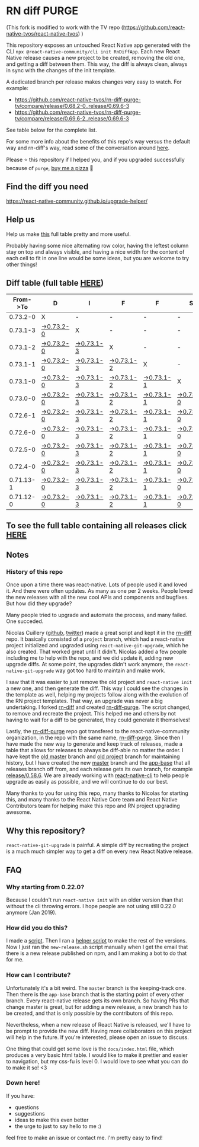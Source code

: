 # RN diff PURGE

(This fork is modified to work with the TV repo (https://github.com/react-native-tvos/react-native-tvos) )

This repository exposes an untouched React Native app generated with the CLI
`npx @react-native-community/cli init RnDiffApp`. Each new React Native release causes a new project to be created, removing the old one, and getting a diff between them. This way, the diff is always clean, always in sync with the changes of the init template.

A dedicated branch per release makes changes very easy
to watch. For example:

* https://github.com/react-native-tvos/rn-diff-purge-tv/compare/release/0.68.2-0..release/0.69.6-3
* https://github.com/react-native-tvos/rn-diff-purge-tv/compare/release/0.69.6-2..release/0.69.6-3

See table below for the complete list.

For some more info about the benefits of this repo's way versus the default way and rn-diff's way, read some of the conversation around [here](https://github.com/react-native-community/discussions-and-proposals/issues/68#issuecomment-452227478).

Please :star: this repository if I helped you, and if you upgraded successfully because of `purge`, [buy me a pizza](https://www.buymeacoffee.com/pvinis) :pizza:

## Find the diff you need
https://react-native-community.github.io/upgrade-helper/

## Help us
Help us make [this](https://react-native-tvos.github.io/rn-diff-purge-tv) full table pretty and more useful.

Probably having some nice alternating row color, having the leftest column stay on top and always visible, and having a nice width for the content of each cell to fit in one line would be some ideas, but you are welcome to try other things!

## Diff table (full table [HERE](https://react-native-tvos.github.io/rn-diff-purge-tv/))

| From->To  | D                                                                                                               | I                                                                                                               | F                                                                                                               | F                                                                                                               | S                                                                                                               |                                                                                                                 | =                                                                                                               | =                                                                                                               |                                                                                                                 | F                                                                                                               | U                                                                                                                 | N   |
| --------- | --------------------------------------------------------------------------------------------------------------- | --------------------------------------------------------------------------------------------------------------- | --------------------------------------------------------------------------------------------------------------- | --------------------------------------------------------------------------------------------------------------- | --------------------------------------------------------------------------------------------------------------- | --------------------------------------------------------------------------------------------------------------- | --------------------------------------------------------------------------------------------------------------- | --------------------------------------------------------------------------------------------------------------- | --------------------------------------------------------------------------------------------------------------- | --------------------------------------------------------------------------------------------------------------- | ----------------------------------------------------------------------------------------------------------------- | --- |
| 0.73.2-0  | X                                                                                                               | -                                                                                                               | -                                                                                                               | -                                                                                                               | -                                                                                                               | -                                                                                                               | -                                                                                                               | -                                                                                                               | -                                                                                                               | -                                                                                                               | -                                                                                                                 | -   |
| 0.73.1-3  | [->0.73.2-0](https://github.com/react-native-tvos/rn-diff-purge-tv/compare/release/0.73.1-3..release/0.73.2-0)  | X                                                                                                               | -                                                                                                               | -                                                                                                               | -                                                                                                               | -                                                                                                               | -                                                                                                               | -                                                                                                               | -                                                                                                               | -                                                                                                               | -                                                                                                                 | -   |
| 0.73.1-2  | [->0.73.2-0](https://github.com/react-native-tvos/rn-diff-purge-tv/compare/release/0.73.1-2..release/0.73.2-0)  | [->0.73.1-3](https://github.com/react-native-tvos/rn-diff-purge-tv/compare/release/0.73.1-2..release/0.73.1-3)  | X                                                                                                               | -                                                                                                               | -                                                                                                               | -                                                                                                               | -                                                                                                               | -                                                                                                               | -                                                                                                               | -                                                                                                               | -                                                                                                                 | -   |
| 0.73.1-1  | [->0.73.2-0](https://github.com/react-native-tvos/rn-diff-purge-tv/compare/release/0.73.1-1..release/0.73.2-0)  | [->0.73.1-3](https://github.com/react-native-tvos/rn-diff-purge-tv/compare/release/0.73.1-1..release/0.73.1-3)  | [->0.73.1-2](https://github.com/react-native-tvos/rn-diff-purge-tv/compare/release/0.73.1-1..release/0.73.1-2)  | X                                                                                                               | -                                                                                                               | -                                                                                                               | -                                                                                                               | -                                                                                                               | -                                                                                                               | -                                                                                                               | -                                                                                                                 | -   |
| 0.73.1-0  | [->0.73.2-0](https://github.com/react-native-tvos/rn-diff-purge-tv/compare/release/0.73.1-0..release/0.73.2-0)  | [->0.73.1-3](https://github.com/react-native-tvos/rn-diff-purge-tv/compare/release/0.73.1-0..release/0.73.1-3)  | [->0.73.1-2](https://github.com/react-native-tvos/rn-diff-purge-tv/compare/release/0.73.1-0..release/0.73.1-2)  | [->0.73.1-1](https://github.com/react-native-tvos/rn-diff-purge-tv/compare/release/0.73.1-0..release/0.73.1-1)  | X                                                                                                               | -                                                                                                               | -                                                                                                               | -                                                                                                               | -                                                                                                               | -                                                                                                               | -                                                                                                                 | -   |
| 0.73.0-0  | [->0.73.2-0](https://github.com/react-native-tvos/rn-diff-purge-tv/compare/release/0.73.0-0..release/0.73.2-0)  | [->0.73.1-3](https://github.com/react-native-tvos/rn-diff-purge-tv/compare/release/0.73.0-0..release/0.73.1-3)  | [->0.73.1-2](https://github.com/react-native-tvos/rn-diff-purge-tv/compare/release/0.73.0-0..release/0.73.1-2)  | [->0.73.1-1](https://github.com/react-native-tvos/rn-diff-purge-tv/compare/release/0.73.0-0..release/0.73.1-1)  | [->0.73.1-0](https://github.com/react-native-tvos/rn-diff-purge-tv/compare/release/0.73.0-0..release/0.73.1-0)  | X                                                                                                               | -                                                                                                               | -                                                                                                               | -                                                                                                               | -                                                                                                               | -                                                                                                                 | -   |
| 0.72.6-1  | [->0.73.2-0](https://github.com/react-native-tvos/rn-diff-purge-tv/compare/release/0.72.6-1..release/0.73.2-0)  | [->0.73.1-3](https://github.com/react-native-tvos/rn-diff-purge-tv/compare/release/0.72.6-1..release/0.73.1-3)  | [->0.73.1-2](https://github.com/react-native-tvos/rn-diff-purge-tv/compare/release/0.72.6-1..release/0.73.1-2)  | [->0.73.1-1](https://github.com/react-native-tvos/rn-diff-purge-tv/compare/release/0.72.6-1..release/0.73.1-1)  | [->0.73.1-0](https://github.com/react-native-tvos/rn-diff-purge-tv/compare/release/0.72.6-1..release/0.73.1-0)  | [->0.73.0-0](https://github.com/react-native-tvos/rn-diff-purge-tv/compare/release/0.72.6-1..release/0.73.0-0)  | X                                                                                                               | -                                                                                                               | -                                                                                                               | -                                                                                                               | -                                                                                                                 | -   |
| 0.72.6-0  | [->0.73.2-0](https://github.com/react-native-tvos/rn-diff-purge-tv/compare/release/0.72.6-0..release/0.73.2-0)  | [->0.73.1-3](https://github.com/react-native-tvos/rn-diff-purge-tv/compare/release/0.72.6-0..release/0.73.1-3)  | [->0.73.1-2](https://github.com/react-native-tvos/rn-diff-purge-tv/compare/release/0.72.6-0..release/0.73.1-2)  | [->0.73.1-1](https://github.com/react-native-tvos/rn-diff-purge-tv/compare/release/0.72.6-0..release/0.73.1-1)  | [->0.73.1-0](https://github.com/react-native-tvos/rn-diff-purge-tv/compare/release/0.72.6-0..release/0.73.1-0)  | [->0.73.0-0](https://github.com/react-native-tvos/rn-diff-purge-tv/compare/release/0.72.6-0..release/0.73.0-0)  | [->0.72.6-1](https://github.com/react-native-tvos/rn-diff-purge-tv/compare/release/0.72.6-0..release/0.72.6-1)  | X                                                                                                               | -                                                                                                               | -                                                                                                               | -                                                                                                                 | -   |
| 0.72.5-0  | [->0.73.2-0](https://github.com/react-native-tvos/rn-diff-purge-tv/compare/release/0.72.5-0..release/0.73.2-0)  | [->0.73.1-3](https://github.com/react-native-tvos/rn-diff-purge-tv/compare/release/0.72.5-0..release/0.73.1-3)  | [->0.73.1-2](https://github.com/react-native-tvos/rn-diff-purge-tv/compare/release/0.72.5-0..release/0.73.1-2)  | [->0.73.1-1](https://github.com/react-native-tvos/rn-diff-purge-tv/compare/release/0.72.5-0..release/0.73.1-1)  | [->0.73.1-0](https://github.com/react-native-tvos/rn-diff-purge-tv/compare/release/0.72.5-0..release/0.73.1-0)  | [->0.73.0-0](https://github.com/react-native-tvos/rn-diff-purge-tv/compare/release/0.72.5-0..release/0.73.0-0)  | [->0.72.6-1](https://github.com/react-native-tvos/rn-diff-purge-tv/compare/release/0.72.5-0..release/0.72.6-1)  | [->0.72.6-0](https://github.com/react-native-tvos/rn-diff-purge-tv/compare/release/0.72.5-0..release/0.72.6-0)  | X                                                                                                               | -                                                                                                               | -                                                                                                                 | -   |
| 0.72.4-0  | [->0.73.2-0](https://github.com/react-native-tvos/rn-diff-purge-tv/compare/release/0.72.4-0..release/0.73.2-0)  | [->0.73.1-3](https://github.com/react-native-tvos/rn-diff-purge-tv/compare/release/0.72.4-0..release/0.73.1-3)  | [->0.73.1-2](https://github.com/react-native-tvos/rn-diff-purge-tv/compare/release/0.72.4-0..release/0.73.1-2)  | [->0.73.1-1](https://github.com/react-native-tvos/rn-diff-purge-tv/compare/release/0.72.4-0..release/0.73.1-1)  | [->0.73.1-0](https://github.com/react-native-tvos/rn-diff-purge-tv/compare/release/0.72.4-0..release/0.73.1-0)  | [->0.73.0-0](https://github.com/react-native-tvos/rn-diff-purge-tv/compare/release/0.72.4-0..release/0.73.0-0)  | [->0.72.6-1](https://github.com/react-native-tvos/rn-diff-purge-tv/compare/release/0.72.4-0..release/0.72.6-1)  | [->0.72.6-0](https://github.com/react-native-tvos/rn-diff-purge-tv/compare/release/0.72.4-0..release/0.72.6-0)  | [->0.72.5-0](https://github.com/react-native-tvos/rn-diff-purge-tv/compare/release/0.72.4-0..release/0.72.5-0)  | X                                                                                                               | -                                                                                                                 | -   |
| 0.71.13-1 | [->0.73.2-0](https://github.com/react-native-tvos/rn-diff-purge-tv/compare/release/0.71.13-1..release/0.73.2-0) | [->0.73.1-3](https://github.com/react-native-tvos/rn-diff-purge-tv/compare/release/0.71.13-1..release/0.73.1-3) | [->0.73.1-2](https://github.com/react-native-tvos/rn-diff-purge-tv/compare/release/0.71.13-1..release/0.73.1-2) | [->0.73.1-1](https://github.com/react-native-tvos/rn-diff-purge-tv/compare/release/0.71.13-1..release/0.73.1-1) | [->0.73.1-0](https://github.com/react-native-tvos/rn-diff-purge-tv/compare/release/0.71.13-1..release/0.73.1-0) | [->0.73.0-0](https://github.com/react-native-tvos/rn-diff-purge-tv/compare/release/0.71.13-1..release/0.73.0-0) | [->0.72.6-1](https://github.com/react-native-tvos/rn-diff-purge-tv/compare/release/0.71.13-1..release/0.72.6-1) | [->0.72.6-0](https://github.com/react-native-tvos/rn-diff-purge-tv/compare/release/0.71.13-1..release/0.72.6-0) | [->0.72.5-0](https://github.com/react-native-tvos/rn-diff-purge-tv/compare/release/0.71.13-1..release/0.72.5-0) | [->0.72.4-0](https://github.com/react-native-tvos/rn-diff-purge-tv/compare/release/0.71.13-1..release/0.72.4-0) | X                                                                                                                 | -   |
| 0.71.12-0 | [->0.73.2-0](https://github.com/react-native-tvos/rn-diff-purge-tv/compare/release/0.71.12-0..release/0.73.2-0) | [->0.73.1-3](https://github.com/react-native-tvos/rn-diff-purge-tv/compare/release/0.71.12-0..release/0.73.1-3) | [->0.73.1-2](https://github.com/react-native-tvos/rn-diff-purge-tv/compare/release/0.71.12-0..release/0.73.1-2) | [->0.73.1-1](https://github.com/react-native-tvos/rn-diff-purge-tv/compare/release/0.71.12-0..release/0.73.1-1) | [->0.73.1-0](https://github.com/react-native-tvos/rn-diff-purge-tv/compare/release/0.71.12-0..release/0.73.1-0) | [->0.73.0-0](https://github.com/react-native-tvos/rn-diff-purge-tv/compare/release/0.71.12-0..release/0.73.0-0) | [->0.72.6-1](https://github.com/react-native-tvos/rn-diff-purge-tv/compare/release/0.71.12-0..release/0.72.6-1) | [->0.72.6-0](https://github.com/react-native-tvos/rn-diff-purge-tv/compare/release/0.71.12-0..release/0.72.6-0) | [->0.72.5-0](https://github.com/react-native-tvos/rn-diff-purge-tv/compare/release/0.71.12-0..release/0.72.5-0) | [->0.72.4-0](https://github.com/react-native-tvos/rn-diff-purge-tv/compare/release/0.71.12-0..release/0.72.4-0) | [->0.71.13-1](https://github.com/react-native-tvos/rn-diff-purge-tv/compare/release/0.71.12-0..release/0.71.13-1) | X   |

## To see the full table containing all releases click [HERE](https://react-native-community.github.io/rn-diff-purge/)

## Notes

### History of this repo

Once upon a time there was react-native. Lots of people used it and loved it. And there were often updates. As many as one per 2 weeks. People loved the new releases with all the new cool APIs and components and bugfixes. But how did they upgrade?

Many people tried to upgrade and automate the process, and many failed. One succeded.

Nicolas Cuillery ([github](https://github.com/ncuillery), [twitter](https://twitter.com/ncuillery)) made a great script and kept it in the [rn-diff](https://github.com/ncuillery/rn-diff) repo. It basically consisted of a `project` branch, which had a react-native project initialized and upgraded using `react-native-git-upgrade`, which he also created. That worked great until it didn't. Nicolas added a few people including me to help with the repo, and we did update it, adding new upgrade diffs. At some point, the upgrades didn't work anymore, the `react-native-git-upgrade` way got too hard to maintain and make work.

I saw that it was easier to just remove the old project and `react-native init` a new one, and then generate the diff. This way I could see the changes in the template as well, helping my projects follow along with the evolution of the RN project templates. That way, an upgrade was never a big undertaking. I forked [rn-diff](https://github.com/ncuillery/rn-diff) and created [rn-diff-purge](https://github.com/react-native-community/rn-diff-purge). The script changed, to remove and recreate the project. This helped me and others by not having to wait for a diff to be generated, they could generate it themselves!

Lastly, the [rn-diff-purge](https://github.com/react-native-community/rn-diff-purge) repo got transfered to the react-native-community organization, in the repo with the same name, [rn-diff-purge](https://github.com/react-native-community/rn-diff-purge). Since then I have made the new way to generate and keep track of releases, made a table that allows for releases to always be diff-able no matter the order. I have kept the [old master](https://github.com/react-native-community/rn-diff-purge/tree/old/master) branch and [old project](https://github.com/react-native-community/rn-diff-purge/tree/old/project) branch for maintaining history, but I have created the new [master](https://github.com/react-native-community/rn-diff-purge/tree/master) branch and the [app-base](https://github.com/react-native-community/rn-diff-purge/tree/app-base) that all releases branch off from, and each release gets its own branch, for example [release/0.58.6](https://github.com/react-native-community/rn-diff-purge/tree/release/0.58.6). We are already working with [react-native-cli](https://github.com/react-native-community/react-native-cli) to help people upgrade as easily as possible, and we will continue to do our best.

Many thanks to you for using this repo, many thanks to Nicolas for starting this, and many thanks to the React Native Core team and React Native Contributors team for helping make this repo and RN project upgrading awesome.

## Why this repository?
`react-native-git-upgrade` is painful. A simple diff by recreating the project is a much much simpler way to get a diff on every new React Native release.

## FAQ

### Why starting from 0.22.0?

Because I couldn't run `react-native init` with an older version than that without the cli throwing errors. I hope people are not using still 0.22.0 anymore (Jan 2019).

### How did you do this?

I made a [script](https://github.com/react-native-community/rn-diff-purge/blob/master/new-release.sh). Then I ran a [helper script](https://github.com/react-native-community/rn-diff-purge/blob/master/new-release.sh) to make the rest of the versions.
Now I just ran the `new-release.sh` script manually when I get the email that there is a new release published on npm, and I am making a bot to do that for me.

### How can I contribute?

Unfortunately it's a bit weird. The `master` branch is the keeping-track one. Then there is the `app-base` branch that is the starting point of every other branch. Every react-native release gets its own branch. So having PRs that change master is great, but for adding a new release, a new branch has to be created, and that is only possible by the contributors of this repo.

Nevertheless, when a new release of React Native is released, we'll have to be prompt to provide
the new diff. Having more collaborators on this project will help in the future. If you're interested, please open an issue to discuss.

One thing that could get some love is the `docs/index.html` file, which produces a very basic html table. I would like to make it prettier and easier to navigation, but my css-fu is level 0. I would love to see what you can do to make it so! <3

### Down here!

If you have:
- questions
- suggestions
- ideas to make this even better
- the urge to just to say hello to me :)

feel free to make an issue or contact me. I'm pretty easy to find!
